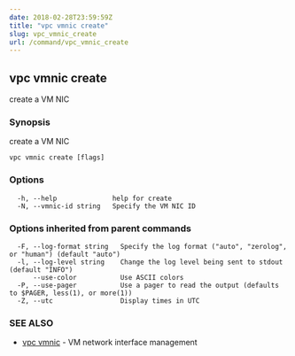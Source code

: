 ```yaml
---
date: 2018-02-28T23:59:59Z
title: "vpc vmnic create"
slug: vpc_vmnic_create
url: /command/vpc_vmnic_create
---
```

## vpc vmnic create

create a VM NIC

### Synopsis


create a VM NIC

```
vpc vmnic create [flags]
```

### Options

```
  -h, --help              help for create
  -N, --vmnic-id string   Specify the VM NIC ID
```

### Options inherited from parent commands

```
  -F, --log-format string   Specify the log format ("auto", "zerolog", or "human") (default "auto")
  -l, --log-level string    Change the log level being sent to stdout (default "INFO")
      --use-color           Use ASCII colors
  -P, --use-pager           Use a pager to read the output (defaults to $PAGER, less(1), or more(1))
  -Z, --utc                 Display times in UTC
```

### SEE ALSO
* [vpc vmnic](/command/vpc_vmnic)	 - VM network interface management

